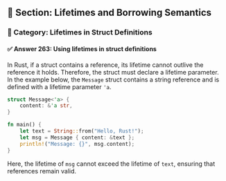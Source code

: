 ## 📘 Section: Lifetimes and Borrowing Semantics  
### 🔹 Category: Lifetimes in Struct Definitions  
#### ✅ Answer 263: Using lifetimes in struct definitions

In Rust, if a struct contains a reference, its lifetime cannot outlive the reference it holds. Therefore, the struct must declare a lifetime parameter. In the example below, the `Message` struct contains a string reference and is defined with a lifetime parameter `'a`.

```rust
struct Message<'a> {
    content: &'a str,
}

fn main() {
    let text = String::from("Hello, Rust!");
    let msg = Message { content: &text };
    println!("Message: {}", msg.content);
}
```

Here, the lifetime of `msg` cannot exceed the lifetime of `text`, ensuring that references remain valid.
